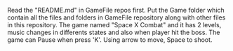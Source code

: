 Read the "README.md" in GameFile repos first.
Put the Game folder which contain all the files and folders in GameFile repository along with other files in this repository.
The game named "Space X Combat" and it has 2 levels, music changes in differents states and also when player hit the boss.
The game can Pause when press 'K'.
Using arrow to move, Space to shoot.
